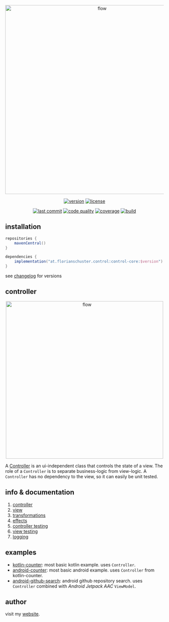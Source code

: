 <p align="center"><img alt="flow" width="600" src=".media/control.png"></p>

<p align=center>
    <a href="https://search.maven.org/artifact/at.florianschuster.control/control-core"><img alt="version" src="https://img.shields.io/maven-central/v/at.florianschuster.control/control-core?label=core-version&logoColor=f88909" /></a>
    <a href="LICENSE"><img alt="license" src="https://img.shields.io/badge/license-Apache%202.0-blue.svg?color=7b6fe2" /></a>
</p>

<p align=center>
    <a href="https://github.com/floschu/control/"><img alt="last commit" src="https://img.shields.io/github/last-commit/floschu/control?logoColor=ffffff" /></a>
    <a href="https://www.codacy.com/manual/floschu/control?utm_source=github.com&amp;utm_medium=referral&amp;utm_content=floschu/control&amp;utm_campaign=Badge_Grade"><img alt="code quality" src="https://api.codacy.com/project/badge/Grade/39072347acb94bf79651d7f16bfa63ca" /></a>
    <a href="https://codecov.io/gh/floschu/control"><img alt="coverage" src="https://codecov.io/gh/floschu/control/branch/develop/graph/badge.svg" /></a>
    <a href="https://github.com/floschu/control/actions"><img alt="build" src="https://github.com/floschu/control/workflows/build/badge.svg" /></a>
</p>

## installation

``` groovy
repositories {
    mavenCentral()
}

dependencies {
    implementation("at.florianschuster.control:control-core:$version")
}
```

see [changelog](https://github.com/floschu/control/blob/develop/CHANGELOG.md)  for versions

## controller

<p align="center"><img alt="flow" width="500" src=".media/udf.png"></p>

A [Controller](control-core/src/main/kotlin/at/florianschuster/control/Controller.kt) is an ui-independent class that controls the state of a view. The role of a `Controller` is to separate business-logic from view-logic. A `Controller` has no dependency to the view, so it can easily be unit tested.

## info & documentation

1. [controller](https://github.com/floschu/control/wiki/controller)
2. [view](https://github.com/floschu/control/wiki/view)
3. [transformations](https://github.com/floschu/control/wiki/transformations)
4. [effects](https://github.com/floschu/control/wiki/effects)
5. [controller testing](https://github.com/floschu/control/wiki/controller-testing)
6. [view testing](https://github.com/floschu/control/wiki/view-testing)
7. [logging](https://github.com/floschu/control/wiki/logging)

## examples

*   [kotlin-counter](examples/kotlin-counter): most basic kotlin example. uses `Controller`.
*   [android-counter](examples/android-counter): most basic android example. uses `Controller` from kotlin-counter.
*   [android-github-search](examples/android-github): android github repository search. uses `Controller` combined with _Android Jetpack AAC_ `ViewModel`.

## author

visit my [website](https://florianschuster.at/).
